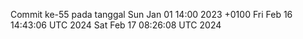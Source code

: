 Commit ke-55 pada tanggal Sun Jan 01 14:00 2023 +0100
Fri Feb 16 14:43:06 UTC 2024
Sat Feb 17 08:26:08 UTC 2024
